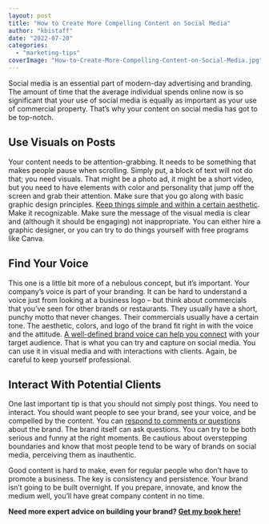 ```yaml
---
layout: post
title: "How to Create More Compelling Content on Social Media"
author: "kbistaff"
date: "2022-07-20"
categories: 
  - "marketing-tips"
coverImage: "How-to-Create-More-Compelling-Content-on-Social-Media.jpg"
---
```


Social media is an essential part of modern-day advertising and branding. The amount of time that the average individual spends online now is so significant that your use of social media is equally as important as your use of commercial property. That’s why your content on social media has got to be top-notch.

## **Use Visuals on Posts**

Your content needs to be attention-grabbing. It needs to be something that makes people pause when scrolling. Simply put, a block of text will not do that; you need visuals. That might be a photo ad, it might be a short video, but you need to have elements with color and personality that jump off the screen and grab their attention. Make sure that you go along with basic graphic design principles. [Keep things simple and within a certain aesthetic](https://www.buildalifebydesign.com/blog/visual-social-media-brand-impact-strategy-with-jenny-taylor). Make it recognizable. Make sure the message of the visual media is clear and (although it should be engaging) not inappropriate. You can either hire a graphic designer, or you can try to do things yourself with free programs like Canva.

## **Find Your Voice**

This one is a little bit more of a nebulous concept, but it’s important. Your company’s voice is part of your branding. It can be hard to understand a voice just from looking at a business logo – but think about commercials that you’ve seen for other brands or restaurants. They usually have a short, punchy motto that never changes. Their commercials usually have a certain tone. The aesthetic, colors, and logo of the brand fit right in with the voice and the attitude. [A well-defined brand voice can help you connect](https://blog.finchbrands.com/what-is-brand-voice) with your target audience. That is what you can try and capture on social media. You can use it in visual media and with interactions with clients. Again, be careful to keep yourself professional.

## **Interact With Potential Clients**

One last important tip is that you should not simply post things. You need to interact. You should want people to see your brand, see your voice, and be compelled by the content. You can [respond to comments or questions](https://chainlinkmarketing.com/interact-customers-social-media/) about the brand. The brand itself can ask questions. You can try to be both serious and funny at the right moments. Be cautious about overstepping boundaries and know that most people tend to be wary of brands on social media, perceiving them as inauthentic.

Good content is hard to make, even for regular people who don’t have to promote a business. The key is consistency and persistence. Your brand isn’t going to be built overnight. If you prepare, innovate, and know the medium well, you’ll have great company content in no time.

**Need more expert advice on building your brand? [Get my book here!](https://ebook.katebagoy.com/lto)**
